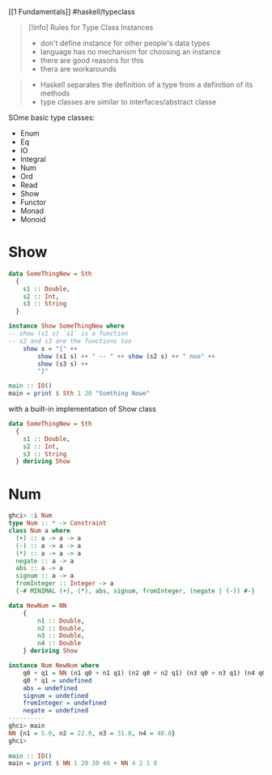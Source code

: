 [[1 Fundamentals]]
#haskell/typeclass 

>[!info] Rules for Type Class Instances
>	- don't define instance for other people's data types
>	- language has no mechanism for choosing an instance
>	- there are good reasons for this
>	- thera are workarounds

> - Haskell separates the definition of a type from a definition of its methods 
> - type classes are similar to interfaces/abstract classe


SOme basic type classes:
- Enum
- Eq
- IO
- Integral
- Num
- Ord
- Read
- Show
- Functor
- Monad
- Monoid

# Show
```haskell
data SomeThingNew = Sth
  {
    s1 :: Double,
    s2 :: Int,
    s3 :: String
  }

instance Show SomeThingNew where
-- show (s1 s) `s1` is a function
-- s2 and s3 are the functions too
    show s = "{" ++
        show (s1 s) ++ " -- " ++ show (s2 s) ++ " noo" ++
        show (s3 s) ++
        "}"

main :: IO()
main = print $ Sth 1 20 "Somthing Nowe"
```

with a built-in implementation of Show class
```haskell
data SomeThingNew = Sth
  {
    s1 :: Double,
    s2 :: Int,
    s3 :: String
  } deriving Show
```

# Num
```haskell
ghci> :i Num
type Num :: * -> Constraint
class Num a where
  (+) :: a -> a -> a
  (-) :: a -> a -> a
  (*) :: a -> a -> a
  negate :: a -> a
  abs :: a -> a
  signum :: a -> a
  fromInteger :: Integer -> a
  {-# MINIMAL (+), (*), abs, signum, fromInteger, (negate | (-)) #-}
```

```haskell
data NewNum = NN
    {
        n1 :: Double,
        n2 :: Double,
        n3 :: Double,
        n4 :: Double
    } deriving Show

instance Num NewNum where
    q0 + q1 = NN (n1 q0 + n1 q1) (n2 q0 + n2 q1) (n3 q0 + n3 q1) (n4 q0 + n4 q1)
    q0 * q1 = undefined
    abs = undefined
    signum = undefined
    fromInteger = undefined
    negate = undefined
----------
ghci> main
NN {n1 = 5.0, n2 = 22.0, n3 = 31.0, n4 = 40.0}
ghci>
  
main :: IO()
main = print $ NN 1 20 30 40 + NN 4 2 1 0
```
















